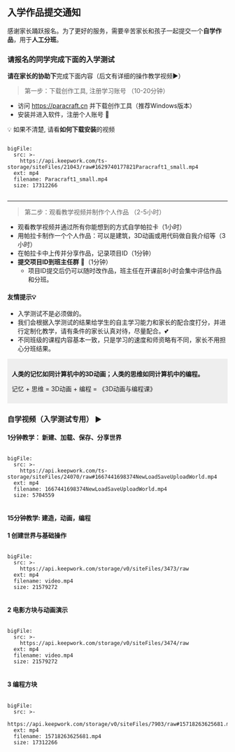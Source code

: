 ## 入学作品提交通知

感谢家长踊跃报名。为了更好的服务，需要辛苦家长和孩子一起提交一个**自学作品**，用于**人工分班**。

### 请报名的同学完成下面的入学测试 

**请在家长的协助下**完成下面内容（后文有详细的操作教学视频:arrow_forward:）

> 第一步：下载创作工具, 注册学习账号 （10-20分钟）

- 访问 https://paracraft.cn 并下载创作工具（推荐Windows版本）
- 安装并进入软件，注册个人账号 :bookmark:

:bulb: 如果不清楚, 请看**如何下载安装**的视频
 
```@BigFile

bigFile:
  src: >-
    https://api.keepwork.com/ts-storage/siteFiles/21043/raw#1629740177821Paracraft1_small.mp4
  ext: mp4
  filename: Paracraft1_small.mp4
  size: 17312266
          
```

---

> 第二步：观看教学视频并制作个人作品 （2-5小时）

   - 观看教学视频并通过所有你能想到的方式自学帕拉卡（1小时）
   - 用帕拉卡制作一个个人作品：可以是建筑，3D动画或用代码做自我介绍等（3小时）
   - 在帕拉卡中上传并分享作品，记录项目ID（1分钟）
   - **提交项目ID到班主任群** :bookmark:（1分钟）
      - 项目ID提交后仍可以随时改作品，班主任在开课前8小时会集中评估作品和分班。
  
#### 友情提示:bulb:
- 入学测试不是必须做的。
- 我们会根据入学测试的结果给学生的自主学习能力和家长的配合度打分，并进行定制化教学，请有条件的家长认真对待，尽量配合。:two_hearts:
- 不同班级的课程内容基本一致，只是学习的速度和师资略有不同，家长不用担心分班结果。



<div style="background-color:#eeeeee;padding:10px">
  
**人类的记忆如同计算机中的3D动画；人类的思维如同计算机中的编程。**

记忆 + 思维 = 3D动画 + 编程 = 《3D动画与编程课》
  
</div>

### 自学视频（入学测试专用） :arrow_forward:

#### 1分钟教学： 新建、加载、保存、分享世界

```@BigFile

bigFile:
  src: >-
    https://api.keepwork.com/ts-storage/siteFiles/24070/raw#1667441698374NewLoadSaveUploadWorld.mp4
  ext: mp4
  filename: 1667441698374NewLoadSaveUploadWorld.mp4
  size: 5704559
          
```

#### 15分钟教学: 建造，动画，编程

#### 1 创建世界与基础操作

```@BigFile

bigFile:
  src: >-
    https://api.keepwork.com/storage/v0/siteFiles/3473/raw
  ext: mp4
  filename: video.mp4
  size: 21579272
          
```

#### 2 电影方块与动画演示

```@BigFile

bigFile:
  src: >-
    https://api.keepwork.com/storage/v0/siteFiles/3474/raw
  ext: mp4
  filename: video.mp4
  size: 21579272
          
```

#### 3 编程方块

 
```@BigFile

bigFile:
  src: >-
    https://api.keepwork.com/storage/v0/siteFiles/7903/raw#15718263625681.mp4
  ext: mp4
  filename: 15718263625681.mp4
  size: 17312266
          
```